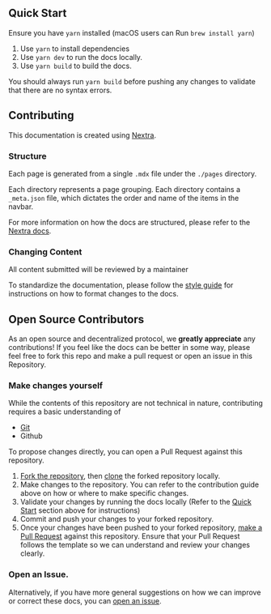 ## Quick Start
Ensure you have `yarn` installed (macOS users can Run `brew install yarn`)

1. Use `yarn` to install dependencies
2. Use `yarn dev` to run the docs locally.
3. Use `yarn build` to build the docs.

You should always run `yarn build` before pushing any changes to validate that there are no syntax errors.

## Contributing

This documentation is created using [Nextra](https://nextra.site).

### Structure
Each page is generated from a single `.mdx` file under the `./pages` directory.

Each directory represents a page grouping. Each directory contains a `_meta.json` file, which dictates the order and name of the items in the navbar.

For more information on how the docs are structured, please refer to the [Nextra docs](https://nextra.site/docs/guide).

### Changing Content
All content submitted will be reviewed by a maintainer

To standardize the documentation, please follow the [style guide]() for instructions on how to format changes to the docs.


## Open Source Contributors

As an open source and decentralized protocol, we **greatly appreciate** any contributions!
If you feel like the docs can be better in some way, please feel free to fork this repo and make a pull request or open an issue in this Repository.

### Make changes yourself
While the contents of this repository are not technical in nature, contributing requires a basic understanding of 
- [Git](https://git-scm.com/downloads)
- Github

To propose changes directly, you can open a Pull Request against this repository.

1. [Fork the repository](https://guides.github.com/activities/forking/), then [clone](https://docs.github.com/en/get-started/exploring-projects-on-github/contributing-to-a-project#cloning-a-fork) the forked repository locally.
2. Make changes to the repository. You can refer to the contribution guide above on how or where to make specific changes.
3. Validate your changes by running the docs locally (Refer to the [Quick Start](#quick-start) section above for instructions)
4. Commit and push your changes to your forked repository.
5. Once your changes have been pushed to your forked repository, [make a Pull Request](https://git-scm.com/downloads) against this repository. Ensure that your Pull Request follows the template so we can understand and review your changes clearly.

### Open an Issue.
Alternatively, if you have more general suggestions on how we can improve or correct these docs, you can [open an issue](https://github.com/sei-protocol/sei-docs/issues).



